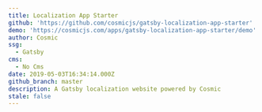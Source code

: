 ```yaml
---
title: Localization App Starter
github: 'https://github.com/cosmicjs/gatsby-localization-app-starter'
demo: 'https://cosmicjs.com/apps/gatsby-localization-app-starter/demo'
author: Cosmic
ssg:
  - Gatsby
cms:
  - No Cms
date: 2019-05-03T16:34:14.000Z
github_branch: master
description: A Gatsby localization website powered by Cosmic
stale: false
---
```

